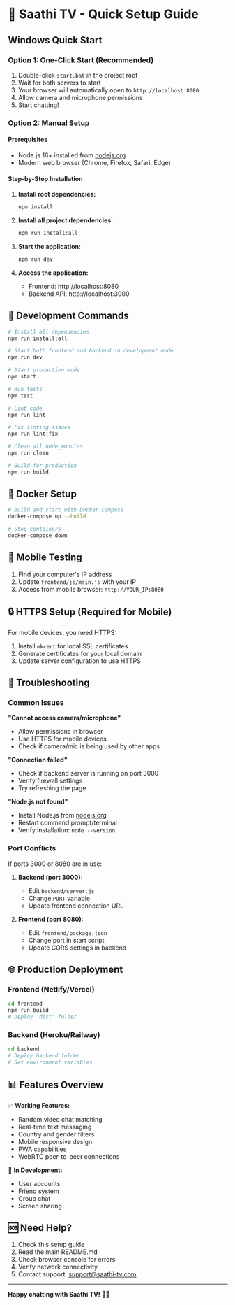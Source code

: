 # 🚀 Saathi TV - Quick Setup Guide

## Windows Quick Start

### Option 1: One-Click Start (Recommended)
1. Double-click `start.bat` in the project root
2. Wait for both servers to start
3. Your browser will automatically open to `http://localhost:8080`
4. Allow camera and microphone permissions
5. Start chatting!

### Option 2: Manual Setup

#### Prerequisites
- Node.js 16+ installed from [nodejs.org](https://nodejs.org/)
- Modern web browser (Chrome, Firefox, Safari, Edge)

#### Step-by-Step Installation

1. **Install root dependencies:**
   ```bash
   npm install
   ```

2. **Install all project dependencies:**
   ```bash
   npm run install:all
   ```

3. **Start the application:**
   ```bash
   npm run dev
   ```

4. **Access the application:**
   - Frontend: http://localhost:8080
   - Backend API: http://localhost:3000

## 🔧 Development Commands

```bash
# Install all dependencies
npm run install:all

# Start both frontend and backend in development mode
npm run dev

# Start production mode
npm start

# Run tests
npm test

# Lint code
npm run lint

# Fix linting issues
npm run lint:fix

# Clean all node_modules
npm run clean

# Build for production
npm run build
```

## 🐳 Docker Setup

```bash
# Build and start with Docker Compose
docker-compose up --build

# Stop containers
docker-compose down
```

## 📱 Mobile Testing

1. Find your computer's IP address
2. Update `frontend/js/main.js` with your IP
3. Access from mobile browser: `http://YOUR_IP:8080`

## 🔒 HTTPS Setup (Required for Mobile)

For mobile devices, you need HTTPS:

1. Install `mkcert` for local SSL certificates
2. Generate certificates for your local domain
3. Update server configuration to use HTTPS

## 🚨 Troubleshooting

### Common Issues

**"Cannot access camera/microphone"**
- Allow permissions in browser
- Use HTTPS for mobile devices
- Check if camera/mic is being used by other apps

**"Connection failed"**
- Check if backend server is running on port 3000
- Verify firewall settings
- Try refreshing the page

**"Node.js not found"**
- Install Node.js from [nodejs.org](https://nodejs.org/)
- Restart command prompt/terminal
- Verify installation: `node --version`

### Port Conflicts

If ports 3000 or 8080 are in use:

1. **Backend (port 3000):**
   - Edit `backend/server.js`
   - Change `PORT` variable
   - Update frontend connection URL

2. **Frontend (port 8080):**
   - Edit `frontend/package.json`
   - Change port in start script
   - Update CORS settings in backend

## 🌐 Production Deployment

### Frontend (Netlify/Vercel)
```bash
cd frontend
npm run build
# Deploy 'dist' folder
```

### Backend (Heroku/Railway)
```bash
cd backend
# Deploy backend folder
# Set environment variables
```

## 📊 Features Overview

✅ **Working Features:**
- Random video chat matching
- Real-time text messaging
- Country and gender filters
- Mobile responsive design
- PWA capabilities
- WebRTC peer-to-peer connections

🔄 **In Development:**
- User accounts
- Friend system
- Group chat
- Screen sharing

## 🆘 Need Help?

1. Check this setup guide
2. Read the main README.md
3. Check browser console for errors
4. Verify network connectivity
5. Contact support: support@saathi-tv.com

---

**Happy chatting with Saathi TV! 🎥💬**
